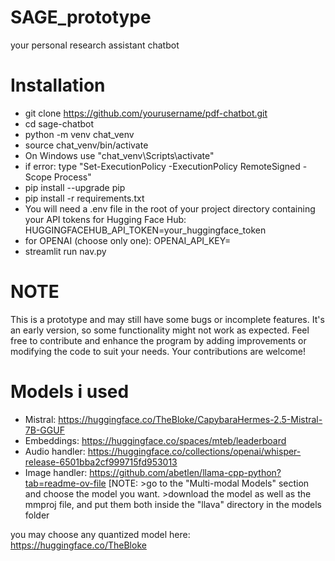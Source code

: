 # SAGE_prototype
your personal research assistant chatbot

# Installation
* git clone https://github.com/yourusername/pdf-chatbot.git
* cd sage-chatbot
* python -m venv chat_venv
* source chat_venv/bin/activate
* On Windows use "chat_venv\Scripts\activate"
* if error: type "Set-ExecutionPolicy -ExecutionPolicy RemoteSigned -Scope Process"
* pip install --upgrade pip
* pip install -r requirements.txt
* You will need a .env file in the root of your project directory containing your API tokens for Hugging Face Hub:
HUGGINGFACEHUB_API_TOKEN=your_huggingface_token
* for OPENAI (choose only one):
OPENAI_API_KEY=
* streamlit run nav.py

# NOTE
This is a prototype and may still have some bugs or incomplete features. It's an early version, so some functionality might not work as expected. Feel free to contribute and enhance the program by adding improvements or modifying the code to suit your needs. Your contributions are welcome!

# Models i used
* Mistral: https://huggingface.co/TheBloke/CapybaraHermes-2.5-Mistral-7B-GGUF
* Embeddings: https://huggingface.co/spaces/mteb/leaderboard
* Audio handler: https://huggingface.co/collections/openai/whisper-release-6501bba2cf999715fd953013
* Image handler: https://github.com/abetlen/llama-cpp-python?tab=readme-ov-file [NOTE: >go to the "Multi-modal Models" section and choose the model you want. >download the model as well as the mmproj file, and put them both inside the "llava" directory in the models folder

you may choose any quantized model here: https://huggingface.co/TheBloke
